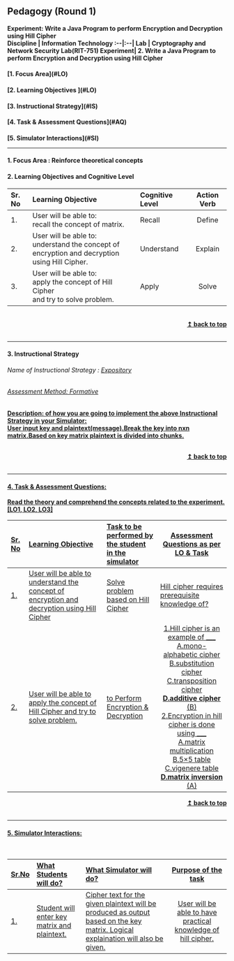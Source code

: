 ## Pedagogy (Round 1)
<b>Experiment: Write a Java Program to perform Encryption and Decryption using Hill Cipher <a name="top"></a> <br>
<b>Discipline | <b>Information Technology
:--|:--|
<b> Lab | <b> Cryptography and Network Security Lab(RIT-751)
<b> Experiment|     <b> 2. Write a Java Program to perform Encryption and Decryption using Hill Cipher


<h4> [1. Focus Area](#LO)
<h4> [2. Learning Objectives ](#LO)
<h4> [3. Instructional Strategy](#IS)
<h4> [4. Task & Assessment Questions](#AQ)
<h4> [5. Simulator Interactions](#SI)
<hr>

<a name="LO"></a>
#### 1. Focus Area : Reinforce theoretical concepts

#### 2. Learning Objectives and Cognitive Level


Sr. No |	Learning Objective	| Cognitive Level | Action Verb
:--|:--|:--|:-:
1.| User will be able to: <br>recall the concept of matrix.| Recall | Define
2.| User will be able to: <br>understand the concept of encryption and decryption <br>using Hill Cipher.| Understand | Explain
3.| User will be able to: <br>apply the concept of Hill Cipher <br> and try to solve problem. | Apply | Solve
<br/>
<div align="right">
    <b><a href="#top">↥ back to top</a></b>
</div>
<br/>
<hr>

<a name="IS"></a>
#### 3. Instructional Strategy
###### Name of Instructional Strategy  :    <u> Expository
###### Assessment Method: Formative

<u> <b>Description: </b> of how you are going to implement the above Instructional Strategy in your Simulator: </u>
<br>
 User input key and plaintext(message).Break the key into nxn matrix.Based on key matrix plaintext is divided into chunks.  

<br/>
<div align="right">
    <b><a href="#top">↥ back to top</a></b>
</div>
<br/>
<hr>

<a name="AQ"></a>
#### 4. Task & Assessment Questions:

Read the theory and comprehend the concepts related to the experiment. [LO1, LO2, LO3]
<br>

Sr. No |	Learning Objective	| Task to be performed by <br> the student  in the simulator | Assessment Questions as per LO & Task
:--|:--|:--|:-:
1.|User will be able to understand the concept of encryption and decryption using Hill Cipher| Solve problem based on Hill Cipher|<div align="justify">Hill cipher requires prerequisite knowledge of?</div>
2.|User will be able to apply the concept of Hill Cipher and try to solve problem. | to Perform Encryption & Decryption |1.Hill cipher is an example of ___<br>A.mono-alphabetic cipher <br> B.substitution cipher <br> C.transposition cipher <br> <b> D.additive cipher </b> <br> (B) <br> 2.Encryption in hill cipher is done using ___<br> A.matrix multiplication <br> B.5×5 table <br> C.vigenere table <br> <b> D.matrix inversion </b> <br> (A)

<div align="right">
    <b><a href="#top">↥ back to top</a></b>
</div>
<br/>
<hr>

<a name="SI"></a>

#### 5. Simulator Interactions:
<br>

Sr.No | What Students will do? |	What Simulator will do?	| Purpose of the task
:--|:--|:--|:--:
1.| Student will enter key matrix and plaintext. |Cipher text for the given plaintext will be produced as output based on the key matrix. Logical explaination will also be given.| User will be able to have practical knowledge of hill cipher.

